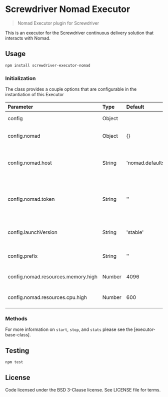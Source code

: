 # Screwdriver Nomad Executor

> Nomad Executor plugin for Screwdriver

This is an executor for the Screwdriver continuous delivery solution that interacts with Nomad.

## Usage

```bash
npm install screwdriver-executor-nomad
```

### Initialization
The class provides a couple options that are configurable in the instantiation of this Executor

| Parameter        | Type  | Default    | Description |
| :-------------   | :---- | :----------| :-----------|
| config        | Object | | Configuration Object |
| config.nomad | Object | {} | Nomad configuration Object |
| config.nomad.host | String | 'nomad.defaults' | The hostname for the Nomad cluster (nomad) |
| config.nomad.token | String | '' | The JWT token used for authenticating to the Nomad cluster.|
| config.launchVersion | String | 'stable' | Launcher container version to use (stable) |
| config.prefix | String | '' | Prefix to container names ("") |
| config.nomad.resources.memory.high | Number | 4096 | Value for HIGH memory (in MB) |
| config.nomad.resources.cpu.high | Number | 600 | Value for HIGH CPU (in Mhz) |

### Methods

For more information on `start`, `stop`, and `stats` please see the [executor-base-class].

## Testing

```bash
npm test
```

## License

Code licensed under the BSD 3-Clause license. See LICENSE file for terms.

